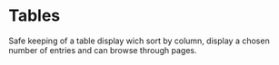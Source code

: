 # Tables
Safe keeping of a table display wich sort by column, display a chosen number of entries and can browse through pages.
